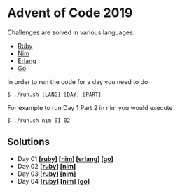 Advent of Code 2019
===================

Challenges are solved in various languages:

- [Ruby](https://www.ruby-lang.org/)
- [Nim](https://nim-lang.org/)
- [Erlang](https://www.erlang.org/)
- [Go](https://golang.org/)

In order to run the code for a day you need to do

    $ ./run.sh [LANG] [DAY] [PART]

For example to run Day 1 Part 2 in nim you would execute

    $ ./run.sh nim 01 02

Solutions
---------

- Day 01 **[[ruby](01/ruby)] [[nim](01/nim)] [[erlang](01/erlang)] [[go](01/go)]**
- Day 02 **[[ruby](02/ruby)] [[nim](02/nim)]**
- Day 03 **[[ruby](03/ruby)] [[nim](03/nim)]**
- Day 04 **[[ruby](04/ruby)] [[nim](04/nim)] [[go](04/go)]**
